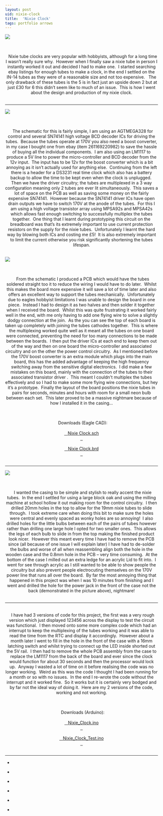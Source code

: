 ```yaml
---
layout: post
uid: nixie-clock
title:  'Nixie Clock'
tags: portfolio arrows
---
```


<div class="projects clearfix">
 <a href="{{ site.url }}/images/portfolio/nixie-clock/IMG_5355.jpg">
  <img src = "{{ site.url }}/images/portfolio/nixie-clock/IMG_5355.jpg">
 </a>
</div>
<br>

<div class="sqs-html-content">
 <p class="" style="text-align:center;white-space:pre-wrap;">
  Nixie tube clocks are very popular with hobbyists, although for a long time I wasn’t really sure why.  However when I finally saw a nixie tube in person I instantly worked it out and decided I had to make one.  I started searching ebay listings for enough tubes to make a clock, in the end I settled on the IN-14 tubes as they were of a reasonable size and not too expensive.   The only drawback of these tubes is the 5 is in fact just an upside down 2 but at just £30 for 6 this didn’t seem like to much of an issue.  This is how I went about the design and production of my nixie clock.
 </p>
</div>


<hr>

<div class="projects clearfix">
 <a href="{{ site.url }}/images/portfolio/nixie-clock/nixie-sch.png">
  <img src = "{{ site.url }}/images/portfolio/nixie-clock/nixie-sch.png">
 </a>
</div>
<br>

<div class="sqs-html-content">
 <p class="" style="text-align:center;white-space:pre-wrap;">
  The schematic for this is fairly simple, I am using an AGTMEGA328 for control and several SN74141 high voltage BCD decoder ICs for driving the tubes.  Because the tubes operate at 170V you also need a boost converter, in my case I bought one from ebay (item 261169220982) to save the hassle of buying all the individual components.  I am also using an LM1117 to produce a 5V line to power the micro-controller and BCD decoder from the 12v input.  The input has to be 12v for the boost converter which is a bit annoying as it isn’t actually used for anything else.  Continuing from the left there is a header for a DS3231 real time clock which also has a battery backup to allow the time to be kept even when the clock is unplugged.  Then we have the driver circuitry; the tubes are multiplexed in a 3 way configuration meaning only 2 tubes are ever lit simultaneously.  This saves a lot of space on the PCB as well as saving some money on the fairly expensive SN74141.  However because the SN74141 driver ICs have open drain outputs we have to switch 170V at the anode of the tubes.  For this I am using a high voltage transistor array using MPSA92s and MPSA42s which allows fast enough switching to successfully multiplex the tubes together.  One thing that I learnt during prototyping this circuit on the breadboard was that’s its extremely important to use current protection resistors on the supply for the nixie tubes.  Unfortunately I learnt the hard way by blowing both ICs and costing me £5!  It is also extremely important to limit the current otherwise you risk significantly shortening the tubes lifespan.
 </p>
</div>


<div class="projects clearfix">
 <a href="{{ site.url }}/images/portfolio/nixie-clock/image-asset.png">
  <img src = "{{ site.url }}/images/portfolio/nixie-clock/image-asset.png">
 </a>
</div>
<br>

<div class="sqs-html-content">
 <p class="" style="text-align:center;white-space:pre-wrap;">
  From the schematic I produced a PCB which would have the tubes soldered straight too it to reduce the wiring I would have to do later.  Whilst this makes the board more expensive it will save a lot of time later and also offers an excellent way to support the tubes mechanically.  Unfortunately due to eagles hobbyist limitations I was unable to design the board in one piece.  Instead I had to design it as two halves and then solder it together when I received the board.  Whilst this was quite frustrating it worked fairly well in the end, with me only having to add one flying wire to solve a slightly dodgy connection at the join.  As the you can see the top of each board is taken up completely with joining the tubes cathodes together.  This is where the multiplexing worked quite well as it meant all the tubes on one board were connected, preventing the need for too many connections to be made between the boards.  I then put the driver ICs at each end to keep them out of the way and then on one board the micro-controller and associated circuitry and on the other the power control circuitry.  As I mentioned before the 170V boost converter is an extra module which plugs into the main board, this has the added advantage of keeping the high frequency switching away from the sensitive digital electronics.  I did make a few mistakes on this board, mainly with the connection of the tubes to their associated transistor driver .  This meant I couldn't multiplex the tubes effectively and so I had to make some more flying wire connections, but hey it’s a prototype.  Finally the layout of the board positions the nixie tubes in pairs for seconds, minutes and hours with room for a small neon bulb between each set.  This later proved to be a massive nightmare because of how I installed it in the casing…
 </p>
 <p class="" style="text-align:center;white-space:pre-wrap;">
  Downloads (Eagle CAD):
  <a href="{{ site.url }}/files/nixie-clock/Nixie_clock.sch">
   Nixie Clock.sch
  </a>
  <a href="{{ site.url }}/files/nixie-clock/Nixie_clock.brd">
   Nixie Clock.brd
  </a>
 </p>
</div>


<hr>

<div class="projects clearfix">
 <a href="{{ site.url }}/images/portfolio/nixie-clock/image-asset.jpeg">
  <img src = "{{ site.url }}/images/portfolio/nixie-clock/image-asset.jpeg">
 </a>
</div>
<br>

<div class="sqs-html-content">
 <p class="" style="text-align:center;white-space:pre-wrap;">
  I wanted the casing to be simple and stylish to really accent the nixie tubes.  In the end I settled for using a large block oak and using the milling machine at school hollow it out making room for the control circuitry.  I then drilled 20mm holes in the top to allow for the 19mm nixie tubes to slide through.  I took extreme care when doing this bit to make sure the holes were central and evenly spaced as wonky holes are so annoying!  I also drilled holes for the little bulbs between each of the pairs of tubes however rather than drilling one large hole I opted for two smaller ones.  This allows the legs of each bulb to slide in from the top making the finished product look nicer.  However this meant every time I have had to remove the PCB since (all because of one issue I will explain later) I have had to de-solder the bulbs and worse of all when reassembling align both the hole in the wooden case and the 0.8mm hole in the PCB – very time consuming.  At the bottom of the case I milled out an extra ledge for an acrylic Lid to fit into.  I went for see through acrylic as I still wanted to be able to show people the circuitry but also prevent people electrocuting themselves on the 170V power line that runs all over the board.  By far the most annoying thing that happened in this project was when I was 10 minutes from finishing and I went and drilled the hole for the power jack in the front of the case not the back (demonstrated in the picture above), nightmare!
 </p>
</div>


<hr>

<div class="sqs-html-content">
 <p class="" style="text-align:center;white-space:pre-wrap;">
  I have had 3 versions of code for this project, the first was a very rough version which just displayed 123456 across the display to test the circuit was functional.  I then moved onto some more complex code which had an interrupt to keep the multiplexing of the tubes working and it was able to read the time from the RTC and display it accordingly.  However about a month later I went to fill in the hole in the front of the case with a 16mm latching switch and whilst trying to connect up the LED inside shorted out the 5V rail.  I then had to remove the whole PCB assembly from the case to replace the LM1117 from the back of the board and ever since the clock would function for about 30 seconds and then the processor would lock up.  Anyway I wasted a lot of time on it before realising the code was no longer working.  Weird as this was the code I thought I had been running for a month or so with no issues.  In the end I re-wrote the code without the interrupt and it worked fine.  So it works but it is certainly very bodged and by far not the ideal way of doing it.  Here are my 2 versions of the code, working and not working.
 </p>
 <p class="" style="text-align:center;white-space:pre-wrap;">
  Downloads (Arduino):
  <a href="{{ site.url }}/files/nixie-clock/Nixie_Clock.ino">
   Nixie_Clock.ino
  </a>
  <a href="{{ site.url }}/files/nixie-clock/Nixie_Clock_Test.ino">
   Nixie_Clock_Test.ino
  </a>
 </p>
</div>


<hr>

<ul class="projects clearfix">
  <li>
    <div class="project" style='background-image: url({{ site.url }}/images/portfolio/nixie-clock/IMG_5374.jpg)'>
      <a class="cover" href="{{ site.url }}/images/portfolio/nixie-clock/IMG_5374.jpg"></a>
    </div>
  </li>
  <li>
    <div class="project" style='background-image: url({{ site.url }}/images/portfolio/nixie-clock/IMAG1340.jpg)'>
      <a class="cover" href="{{ site.url }}/images/portfolio/nixie-clock/IMAG1340.jpg"></a>
    </div>
  </li>
  <li>
    <div class="project" style='background-image: url({{ site.url }}/images/portfolio/nixie-clock/IMG_5355.jpg)'>
      <a class="cover" href="{{ site.url }}/images/portfolio/nixie-clock/IMG_5355.jpg"></a>
    </div>
  </li>
  <li>
    <div class="project" style='background-image: url({{ site.url }}/images/portfolio/nixie-clock/IMG_5372.jpg)'>
      <a class="cover" href="{{ site.url }}/images/portfolio/nixie-clock/IMG_5372.jpg"></a>
    </div>
  </li>
  <li>
    <div class="project" style='background-image: url({{ site.url }}/images/portfolio/nixie-clock/IMG_5356.jpg)'>
      <a class="cover" href="{{ site.url }}/images/portfolio/nixie-clock/IMG_5356.jpg"></a>
    </div>
  </li>
  <li>
    <div class="project" style='background-image: url({{ site.url }}/images/portfolio/nixie-clock/IMG_5377.jpg)'>
      <a class="cover" href="{{ site.url }}/images/portfolio/nixie-clock/IMG_5377.jpg"></a>
    </div>
  </li>
</ul>
<br>
<br>

